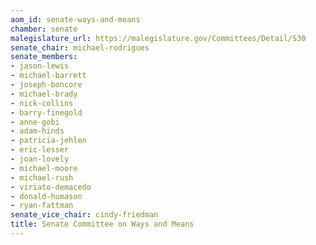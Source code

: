 ```yaml
---
aom_id: senate-ways-and-means
chamber: senate
malegislature_url: https://malegislature.gov/Committees/Detail/S30
senate_chair: michael-rodrigues
senate_members:
- jason-lewis
- michael-barrett
- joseph-boncore
- michael-brady
- nick-collins
- barry-finegold
- anne-gobi
- adam-hinds
- patricia-jehlen
- eric-lesser
- joan-lovely
- michael-moore
- michael-rush
- viriato-demacedo
- donald-humason
- ryan-fattman
senate_vice_chair: cindy-friedman
title: Senate Committee on Ways and Means
---
```

